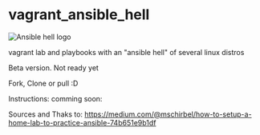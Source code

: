 # vagrant_ansible_hell
![Ansible hell logo](https://raw.githubusercontent.com/gbenselum/vagrant_ansible_hell/master/images/ansiblehell.png)

vagrant lab and playbooks with an "ansible hell" of several linux distros

Beta version. Not ready yet

Fork, Clone or pull :D

Instructions:
comming soon:

Sources and Thaks to:
https://medium.com/@mschirbel/how-to-setup-a-home-lab-to-practice-ansible-74b651e9b1df

